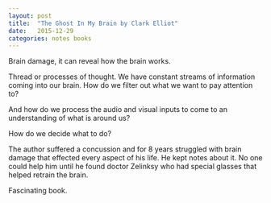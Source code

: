 ```yaml
---
layout: post
title:  "The Ghost In My Brain by Clark Elliot"
date:   2015-12-29
categories: notes books
---
```


Brain damage, it can reveal how the brain works.

Thread or processes of thought. We have constant streams of information coming into our brain.  How do we filter out what we want to pay attention to?

And how do we process the audio and visual inputs to come to an understanding of what is around us?

How do we decide what to do?

The author suffered a concussion and for 8 years struggled with brain damage that effected every aspect of his life.  He kept notes about it.  No one could help him until he found doctor Zelinksy who had special glasses that helped retrain the brain.

Fascinating book.